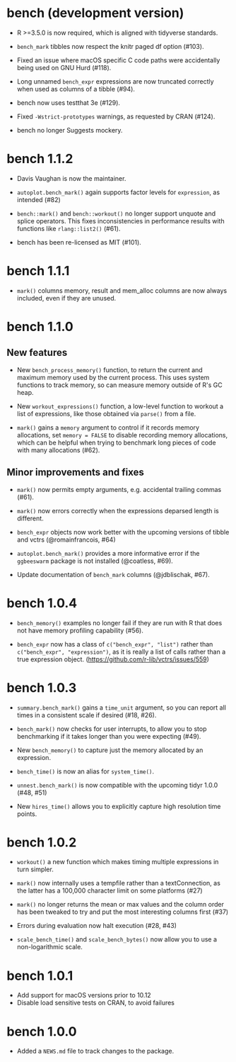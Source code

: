 # bench (development version)

* R >=3.5.0 is now required, which is aligned with tidyverse standards.

* `bench_mark` tibbles now respect the knitr paged df option (#103).

* Fixed an issue where macOS specific C code paths were accidentally being used
  on GNU Hurd (#118).

* Long unnamed `bench_expr` expressions are now truncated correctly when used as
  columns of a tibble (#94).

* bench now uses testthat 3e (#129).

* Fixed `-Wstrict-prototypes` warnings, as requested by CRAN (#124).

* bench no longer Suggests mockery.

# bench 1.1.2

* Davis Vaughan is now the maintainer.

* `autoplot.bench_mark()` again supports factor levels for `expression`, as intended (#82)

* `bench::mark()` and `bench::workout()` no longer support unquote
  and splice operators. This fixes inconsistencies in performance
  results with functions like `rlang::list2()` (#61).

* bench has been re-licensed as MIT (#101).

# bench 1.1.1

* `mark()` columns memory, result and mem_alloc columns are now always
  included, even if they are unused.

# bench 1.1.0

## New features

* New `bench_process_memory()` function, to return the current and maximum
  memory used by the current process. This uses system functions to track
  memory, so can measure memory outside of R's GC heap.

* New `workout_expressions()` function, a low-level function to workout a list
  of expressions, like those obtained via `parse()` from a file.

* `mark()` gains a `memory` argument to control if it records memory
  allocations, set `memory = FALSE` to disable recording memory allocations,
  which can be helpful when trying to benchmark long pieces of code with many
  allocations (#62).

## Minor improvements and fixes

* `mark()` now permits empty arguments, e.g. accidental trailing commas (#61).

* `mark()` now errors correctly when the expressions deparsed length is
  different.

* `bench_expr` objects now work better with the upcoming versions of tibble and
  vctrs (@romainfrancois, #64)

* `autoplot.bench_mark()` provides a more informative error if the `ggbeeswarm` package is not installed (@coatless, #69).

* Update documentation of `bench_mark` columns (@jdblischak, #67).

# bench 1.0.4

* `bench_memory()` examples no longer fail if they are run with R that does not
  have memory profiling capability (#56).

* `bench_expr` now has a class of `c("bench_expr", "list")` rather than
  `c("bench_expr", "expression")`, as it is really a list of calls rather than
  a true expression object. (https://github.com/r-lib/vctrs/issues/559)

# bench 1.0.3

* `summary.bench_mark()` gains a `time_unit` argument, so you can report all
  times in a consistent scale if desired (#18, #26).

* `bench_mark()` now checks for user interrupts, to allow you to stop benchmarking 
  if it takes longer than you were expecting (#49).

* New `bench_memory()` to capture just the memory allocated by an expression.

* `bench_time()` is now an alias for `system_time()`.

* `unnest.bench_mark()` is now compatible with the upcoming tidyr 1.0.0 (#48, #51)

* New `hires_time()` allows you to explicitly capture high resolution time
  points.

# bench 1.0.2

* `workout()` a new function which makes timing multiple expressions in turn
  simpler.

* `mark()` now internally uses a tempfile rather than a
  textConnection, as the latter has a 100,000 character limit on
  some platforms (#27)

* `mark()` no longer returns the mean or max values and the column order has
  been tweaked to try and put the most interesting columns first (#37)

* Errors during evaluation now halt execution (#28, #43)

* `scale_bench_time()` and `scale_bench_bytes()` now allow you to use a non-logarithmic scale.

# bench 1.0.1

* Add support for macOS versions prior to 10.12
* Disable load sensitive tests on CRAN, to avoid failures

# bench 1.0.0

* Added a `NEWS.md` file to track changes to the package.
